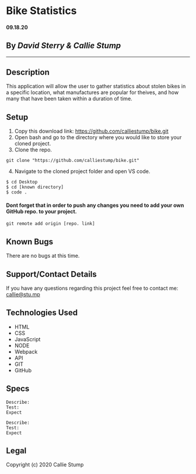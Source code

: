 # Bike Statistics

#### **09.18.20**

## By _David Sterry & Callie Stump_
---
## **Description**
This application will allow the user to gather statistics about stolen bikes in a specific location, what manufactures are popular for theives, and how many that have been taken within a duration of time.

## **Setup**
1. Copy this download link: https://github.com/calliestump/bike.git
2. Open bash and go to the directory where you would like to store your cloned project.
3. Clone the repo.
```
git clone "https://github.com/calliestump/bike.git"
```
4. Navigate to the cloned project folder and open VS code.
```
$ cd Desktop
$ cd [known directory]
$ code .
```
#### Dont forget that in order to push any changes you need to add your own GitHub repo. to your project.
```
git remote add origin [repo. link]
```
## Known Bugs
There are no bugs at this time.
## Support/Contact Details
If you have any questions regarding this project feel free to contact me: callie@stu.mp
## **Technologies Used**
* HTML
* CSS
* JavaScript
* NODE
* Webpack
* API
* GIT
* GitHub

## **Specs**

```
Describe:
Test: 
Expect 
```
```
Describe: 
Test: 
Expect 
```

## Legal
Copyright (c) 2020 Callie Stump
